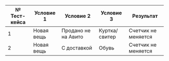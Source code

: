 |№ Тест-кейса |Условие 1|Условие 2|Условие 3| Результат|
|-------------|---------|---------|---------|----------|
|1|Новая вещь|Продано не на Авито|Куртка/свитер|Счетчик не меняется|
|2|Новая вещь|С доставкой|Обувь|Счетчик не меняется|

